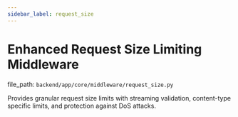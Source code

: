 ```yaml
---
sidebar_label: request_size
---
```


# Enhanced Request Size Limiting Middleware

  file_path: `backend/app/core/middleware/request_size.py`

Provides granular request size limits with streaming validation,
content-type specific limits, and protection against DoS attacks.
